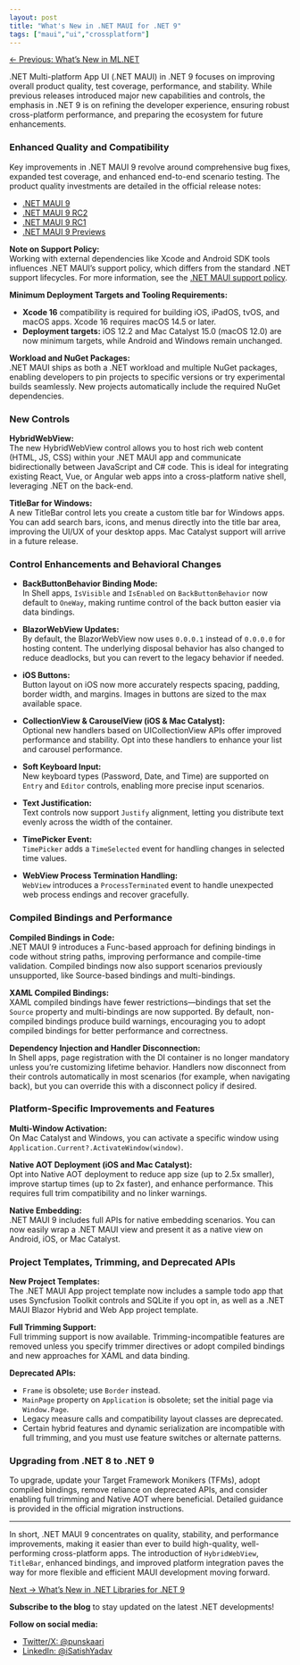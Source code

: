 ```yaml
---
layout: post
title: "What's New in .NET MAUI for .NET 9"
tags: ["maui","ui","crossplatform"]
---
```


[← Previous: What’s New in ML.NET](6-whats-new-in-ml-net.md)

.NET Multi-platform App UI (.NET MAUI) in .NET 9 focuses on improving overall product quality, test coverage, performance, and stability. While previous releases introduced major new capabilities and controls, the emphasis in .NET 9 is on refining the developer experience, ensuring robust cross-platform performance, and preparing the ecosystem for future enhancements.

### Enhanced Quality and Compatibility

Key improvements in .NET MAUI 9 revolve around comprehensive bug fixes, expanded test coverage, and enhanced end-to-end scenario testing. The product quality investments are detailed in the official release notes:

- [.NET MAUI 9](https://github.com/dotnet/maui/releases/tag/v9.0.100)
- [.NET MAUI 9 RC2](https://github.com/dotnet/maui/releases/tag/v9.0.100-rc.2)
- [.NET MAUI 9 RC1](https://github.com/dotnet/maui/releases/tag/v9.0.100-rc.1)
- [.NET MAUI 9 Previews](https://github.com/dotnet/maui/releases)

**Note on Support Policy:**  
Working with external dependencies like Xcode and Android SDK tools influences .NET MAUI’s support policy, which differs from the standard .NET support lifecycles. For more information, see the [.NET MAUI support policy](https://github.com/dotnet/maui/blob/main/docs/README.md#maui-support-policy).

**Minimum Deployment Targets and Tooling Requirements:**  
- **Xcode 16** compatibility is required for building iOS, iPadOS, tvOS, and macOS apps. Xcode 16 requires macOS 14.5 or later.
- **Deployment targets:** iOS 12.2 and Mac Catalyst 15.0 (macOS 12.0) are now minimum targets, while Android and Windows remain unchanged.

**Workload and NuGet Packages:**  
.NET MAUI ships as both a .NET workload and multiple NuGet packages, enabling developers to pin projects to specific versions or try experimental builds seamlessly. New projects automatically include the required NuGet dependencies.

### New Controls

**HybridWebView:**  
The new HybridWebView control allows you to host rich web content (HTML, JS, CSS) within your .NET MAUI app and communicate bidirectionally between JavaScript and C# code. This is ideal for integrating existing React, Vue, or Angular web apps into a cross-platform native shell, leveraging .NET on the back-end.

**TitleBar for Windows:**  
A new TitleBar control lets you create a custom title bar for Windows apps. You can add search bars, icons, and menus directly into the title bar area, improving the UI/UX of your desktop apps. Mac Catalyst support will arrive in a future release.

### Control Enhancements and Behavioral Changes

- **BackButtonBehavior Binding Mode:**  
  In Shell apps, `IsVisible` and `IsEnabled` on `BackButtonBehavior` now default to `OneWay`, making runtime control of the back button easier via data bindings.

- **BlazorWebView Updates:**  
  By default, the BlazorWebView now uses `0.0.0.1` instead of `0.0.0.0` for hosting content. The underlying disposal behavior has also changed to reduce deadlocks, but you can revert to the legacy behavior if needed.

- **iOS Buttons:**  
  Button layout on iOS now more accurately respects spacing, padding, border width, and margins. Images in buttons are sized to the max available space.

- **CollectionView & CarouselView (iOS & Mac Catalyst):**  
  Optional new handlers based on UICollectionView APIs offer improved performance and stability. Opt into these handlers to enhance your list and carousel performance.

- **Soft Keyboard Input:**  
  New keyboard types (Password, Date, and Time) are supported on `Entry` and `Editor` controls, enabling more precise input scenarios.

- **Text Justification:**  
  Text controls now support `Justify` alignment, letting you distribute text evenly across the width of the container.

- **TimePicker Event:**  
  `TimePicker` adds a `TimeSelected` event for handling changes in selected time values.

- **WebView Process Termination Handling:**  
  `WebView` introduces a `ProcessTerminated` event to handle unexpected web process endings and recover gracefully.

### Compiled Bindings and Performance

**Compiled Bindings in Code:**  
.NET MAUI 9 introduces a Func-based approach for defining bindings in code without string paths, improving performance and compile-time validation. Compiled bindings now also support scenarios previously unsupported, like Source-based bindings and multi-bindings.

**XAML Compiled Bindings:**  
XAML compiled bindings have fewer restrictions—bindings that set the `Source` property and multi-bindings are now supported. By default, non-compiled bindings produce build warnings, encouraging you to adopt compiled bindings for better performance and correctness.

**Dependency Injection and Handler Disconnection:**  
In Shell apps, page registration with the DI container is no longer mandatory unless you’re customizing lifetime behavior. Handlers now disconnect from their controls automatically in most scenarios (for example, when navigating back), but you can override this with a disconnect policy if desired.

### Platform-Specific Improvements and Features

**Multi-Window Activation:**  
On Mac Catalyst and Windows, you can activate a specific window using `Application.Current?.ActivateWindow(window)`.

**Native AOT Deployment (iOS and Mac Catalyst):**  
Opt into Native AOT deployment to reduce app size (up to 2.5x smaller), improve startup times (up to 2x faster), and enhance performance. This requires full trim compatibility and no linker warnings.

**Native Embedding:**  
.NET MAUI 9 includes full APIs for native embedding scenarios. You can now easily wrap a .NET MAUI view and present it as a native view on Android, iOS, or Mac Catalyst.

### Project Templates, Trimming, and Deprecated APIs

**New Project Templates:**  
The .NET MAUI App project template now includes a sample todo app that uses Syncfusion Toolkit controls and SQLite if you opt in, as well as a .NET MAUI Blazor Hybrid and Web App project template.

**Full Trimming Support:**  
Full trimming support is now available. Trimming-incompatible features are removed unless you specify trimmer directives or adopt compiled bindings and new approaches for XAML and data binding.

**Deprecated APIs:**  
- `Frame` is obsolete; use `Border` instead.
- `MainPage` property on `Application` is obsolete; set the initial page via `Window.Page`.
- Legacy measure calls and compatibility layout classes are deprecated.
- Certain hybrid features and dynamic serialization are incompatible with full trimming, and you must use feature switches or alternate patterns.

### Upgrading from .NET 8 to .NET 9

To upgrade, update your Target Framework Monikers (TFMs), adopt compiled bindings, remove reliance on deprecated APIs, and consider enabling full trimming and Native AOT where beneficial. Detailed guidance is provided in the official migration instructions.

---

In short, .NET MAUI 9 concentrates on quality, stability, and performance improvements, making it easier than ever to build high-quality, well-performing cross-platform apps. The introduction of `HybridWebView`, `TitleBar`, enhanced bindings, and improved platform integration paves the way for more flexible and efficient MAUI development moving forward.

[Next → What’s New in .NET Libraries for .NET 9](8-whats-new-in-dotnet-libraries-for-dotnet-9.md)

**Subscribe to the blog** to stay updated on the latest .NET developments!

**Follow on social media:**

- [Twitter/X: @punskaari](https://twitter.com/punskaari)
- [LinkedIn: @iSatishYadav](https://www.linkedin.com/in/iSatishYadav)